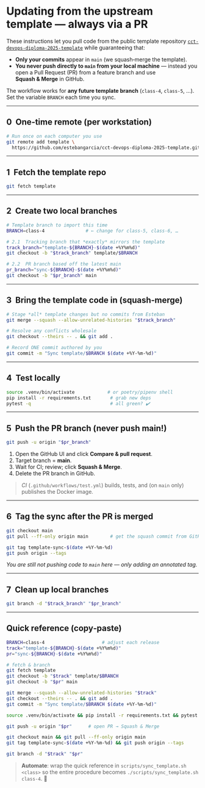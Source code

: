 # Updating from the upstream template — **always via a PR**

These instructions let you pull code from the public template repository
[`cct-devops-diploma-2025-template`](https://github.com/estebangarcia/cct-devops-diploma-2025-template)
while guaranteeing that:

* **Only your commits** appear in `main` (we squash‑merge the template).
* **You never push directly to `main` from your local machine** — instead you
  open a Pull Request (PR) from a feature branch and use **Squash & Merge** in
  GitHub.

The workflow works for **any future template branch** (`class‑4`, `class‑5`, …).
Set the variable `BRANCH` each time you sync.

---

## 0  One‑time remote (per workstation)

```bash
# Run once on each computer you use
git remote add template \
  https://github.com/estebangarcia/cct-devops-diploma-2025-template.git
```

---

## 1  Fetch the template repo

```bash
git fetch template
```

---

## 2  Create two local branches

```bash
# Template branch to import this time
BRANCH=class-4               # ← change for class‑5, class‑6, …

# 2.1  Tracking branch that *exactly* mirrors the template
track_branch="template-${BRANCH}-$(date +%Y%m%d)"
git checkout -b "$track_branch" template/$BRANCH

# 2.2  PR branch based off the latest main
pr_branch="sync-${BRANCH}-$(date +%Y%m%d)"
git checkout -b "$pr_branch" main
```

---

## 3  Bring the template code in (squash‑merge)

```bash
# Stage *all* template changes but no commits from Esteban
git merge --squash --allow-unrelated-histories "$track_branch"

# Resolve any conflicts wholesale
git checkout --theirs -- . && git add .

# Record ONE commit authored by you
git commit -m "Sync template/$BRANCH $(date +%Y-%m-%d)"
```

---

## 4  Test locally

```bash
source .venv/bin/activate            # or poetry/pipenv shell
pip install -r requirements.txt       # grab new deps
pytest -q                             # all green? ✔️
```

---

## 5  Push the PR branch (never push main!)

```bash
git push -u origin "$pr_branch"
```

1. Open the GitHub UI and click **Compare & pull request**.
2. Target branch = **main**.
3. Wait for CI; review; click **Squash & Merge**.
4. Delete the PR branch in GitHub.

> *CI* (`.github/workflows/test.yml`) builds, tests, and (on `main` only)
> publishes the Docker image.

---

## 6  Tag the sync after the PR is merged

```bash
git checkout main
git pull --ff-only origin main        # get the squash commit from GitHub

git tag template-sync-$(date +%Y-%m-%d)
git push origin --tags
```

*You are still not pushing code to `main` here — only adding an annotated tag.*

---

## 7  Clean up local branches

```bash
git branch -d "$track_branch" "$pr_branch"
```

---

## Quick reference (copy‑paste)

```bash
BRANCH=class-4                     # adjust each release
track="template-${BRANCH}-$(date +%Y%m%d)"
pr="sync-${BRANCH}-$(date +%Y%m%d)"

# fetch & branch
git fetch template
git checkout -b "$track" template/$BRANCH
git checkout -b "$pr" main

git merge --squash --allow-unrelated-histories "$track"
git checkout --theirs -- . && git add .
git commit -m "Sync template/$BRANCH $(date +%Y-%m-%d)"

source .venv/bin/activate && pip install -r requirements.txt && pytest -q

git push -u origin "$pr"      # open PR → Squash & Merge

git checkout main && git pull --ff-only origin main
git tag template-sync-$(date +%Y-%m-%d) && git push origin --tags

git branch -d "$track" "$pr"
```

> **Automate**: wrap the quick reference in `scripts/sync_template.sh <class>` so
> the entire procedure becomes `./scripts/sync_template.sh class-4`. 🚀
